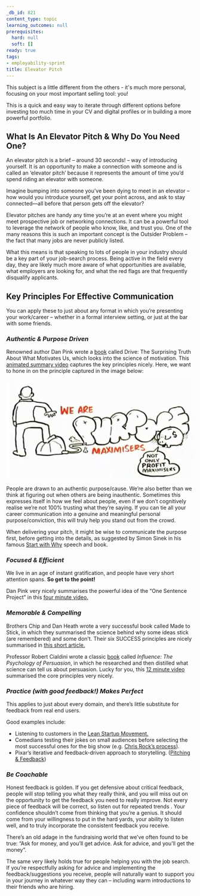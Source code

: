 ```yaml
---
_db_id: 821
content_type: topic
learning_outcomes: null
prerequisites:
  hard: null
  soft: []
ready: true
tags:
- employability-sprint
title: Elevator Pitch
---
```



This subject is a little different from the others - it's much more personal, focusing on your most important selling tool: you! 

This is a quick and easy way to iterate through different options before investing too much time in your CV and digital profiles or in building a more powerful portfolio.


## What Is An Elevator Pitch & Why Do You Need One? 
An elevator pitch is a brief – around 30 seconds! – way of introducing yourself. It is an opportunity to make a connection with someone and is called an ‘elevator pitch’ because it represents the amount of time you’d spend riding an elevator with someone. 

Imagine bumping into someone you’ve been dying to meet in an elevator – how would you introduce yourself, get your point across, and ask to stay connected—all before that person gets off the elevator? 

Elevator pitches are handy any time you’re at an event where you might meet prospective job or networking connections. It can be a powerful tool to leverage the network of people who know, like, and trust you. One of the many reasons this is such an important concept is the Outsider Problem – the fact that many jobs are never publicly listed. 

What this means is that speaking to lots of people in your industry should be a key part of your job-search process. Being active in the field every day, they are likely much more aware of what opportunities are available, what employers are looking for, and what the red flags are that frequently disqualify applicants. 

## Key Principles For Effective Communication
You can apply these to just about any format in which you’re presenting your work/career – whether in a formal interview setting, or just at the bar with some friends. 

### *Authentic & Purpose Driven*
Renowned author Dan Pink wrote a [book](https://www.amazon.com/Drive-Surprising-Truth-About-Motivates/dp/1594484805) called Drive: The Surprising Truth About What Motivates Us, which looks into the science of motivation. This [animated summary video](https://www.youtube.com/watch?v=u6XAPnuFjJc&ab_channel=RSA) captures the key principles nicely. Here, we want to hone in on the principle captured in the image below: 

![purpose_driven](purpose_driven.png)

People are drawn to an authentic purpose/cause. We’re also better than we think at figuring out when others are being inauthentic. Sometimes this expresses itself in how we feel about people, even if we don’t cognitively realise we’re not 100% trusting what they’re saying. If you can tie all your career communication into a genuine and meaningful personal purpose/conviction, this will truly help you stand out from the crowd. 

When delivering your pitch, it might be wise to communicate the purpose first, before getting into the details, as suggested by Simon Sinek in his famous [Start with Why](https://www.youtube.com/watch?v=u4ZoJKF_VuA&vl=en) speech and book. 

### *Focused & Efficient*
We live in an age of instant gratification, and people have very short attention spans. **So get to the point!** 

Dan Pink very nicely summarises the powerful idea of the “One Sentence Project” in this [four minute video.](https://www.youtube.com/watch?v=u4ZoJKF_VuA&vl=en) 


### *Memorable & Compelling* 
Brothers Chip and Dan Heath wrote a very successful book called Made to Stick, in which they summarised the science behind why some ideas stick (are remembered) and some don’t. Their six SUCCESS principles are nicely summarised in [this short article.](https://medium.com/constraint-drives-creativity/the-6-principles-to-make-your-ideas-stick-91a17229c949) 

Professor Robert Cialdini wrote a classic [book](https://www.amazon.com/Influence-Psychology-Persuasion-Robert-Cialdini/dp/006124189X) called *Influence: The Psychology of Persuasion*, in which he researched and then distilled what science can tell us about persuasion. Lucky for you, this [12 minute video](https://www.youtube.com/watch?v=kv0sOX6Alrk&ab_channel=BigSpeakSpeakersBureau) summarised the core principles very nicely. 

### *Practice (with good feedback!) Makes Perfect*
This applies to just about every domain, and there’s little substitute for feedback from real end users. 

Good examples include: 
- Listening to customers in the [Lean Startup Movement.](https://hbr.org/2013/05/why-the-lean-start-up-changes-everything)
- Comedians testing their jokes on small audiences before selecting the most successful ones for the big show (e.g. [Chris Rock’s process](https://bakadesuyo.com/2012/07/how-does-chris-rock-create-such-brilliant-com/)).
- Pixar’s iterative and feedback-driven approach to storytelling. ([Pitching & Feedback](https://www.khanacademy.org/computing/pixar/storytelling/storyboard-your-film/v/pitching-feedback))


### *Be Coachable*
Honest feedback is golden. If you get defensive about critical feedback, people will stop telling you what they really think, and you will miss out on the opportunity to get the feedback you need to really improve. Not every piece of feedback will be correct, so listen out for repeated trends . Your confidence shouldn’t come from thinking that you’re a genius. It should come from your willingness to put in the hard yards, your ability to listen well, and to truly incorporate the consistent feedback you receive. 

There’s an old adage in the fundraising world that we’ve often found to be true: 
“Ask for money, and you’ll get advice. Ask for advice, and you’ll get the money”. 

The same very likely holds true for people helping you with the job search. If you’re respectfully asking for advice and implementing the feedback/suggestions you receive, people will naturally want to support you in your journey in whatever way they can – including warm introductions to their friends who are hiring. 

